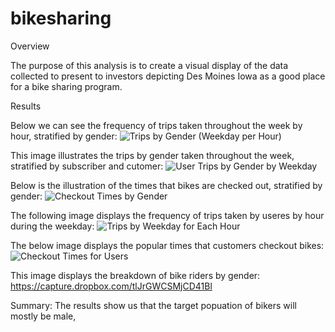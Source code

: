 # bikesharing

Overview

The purpose of this analysis is to create a visual display of the data collected to present to investors depicting Des Moines Iowa as a good place for a bike sharing program.

Results


Below we can see the frequency of trips taken throughout the week by hour, stratified by gender:
![Trips by Gender (Weekday per Hour)](https://user-images.githubusercontent.com/112285856/206052389-828e3352-2e77-4117-9b07-e43d2ee24292.png)

This image illustrates the trips by gender taken throughout the week, stratified by subscriber and cutomer:
![User Trips by Gender by Weekday](https://user-images.githubusercontent.com/112285856/206052443-f4539056-4802-4ffa-ac79-3731658e3673.png)

Below is the illustration of the times that bikes are checked out, stratified by gender:
![Checkout Times by Gender](https://user-images.githubusercontent.com/112285856/206052747-9854921d-a8c1-4d78-8e15-5fad7d3f6917.png)

The following image displays the frequency of trips taken by useres by hour during the weekday:
![Trips by Weekday for Each Hour](https://user-images.githubusercontent.com/112285856/206053028-d174dab9-f8e6-4995-bd63-3e5fc996b531.png)

The below image displays the popular times that customers checkout bikes:
![Checkout Times for Users](https://user-images.githubusercontent.com/112285856/206053539-2e1f723f-7460-4c80-9f14-6ff56221ca25.png)

This image displays the breakdown of bike riders by gender:
https://capture.dropbox.com/tlJrGWCSMjCD41Bl

Summary:
The results show us that the target popuation of bikers will mostly be male, 
